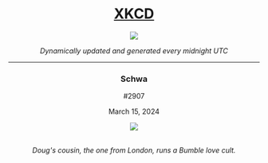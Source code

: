 
<h1 align="center"><a href="https://xkcd.com">XKCD</a></h1>
<div align="center">
    <img src="https://img.shields.io/github/last-commit/ShashashankThakur/XKCD?label=last%20updated" />
</div>

<p align="center"><i>Dynamically updated and generated every midnight UTC</i></p>
<hr>
<div align="center">
    <h3><strong>Schwa</strong></h3>
    <p>#2907</p>
    <p>March 15, 2024</p>
    <img src="https://imgs.xkcd.com/comics/schwa.png">
    <br></br>
    <p><i>Doug's cousin, the one from London, runs a Bumble love cult.</i></p>
</div>

